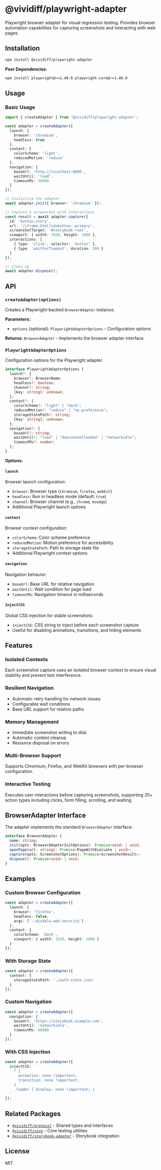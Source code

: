 # @vividiff/playwright-adapter

Playwright browser adapter for visual regression testing. Provides browser automation capabilities for capturing screenshots and interacting with web pages.

## Installation

```bash
npm install @vividiff/playwright-adapter
```

**Peer Dependencies:**
```bash
npm install playwright@>=1.40.0 playwright-core@>=1.40.0
```

## Usage

### Basic Usage

```typescript
import { createAdapter } from '@vividiff/playwright-adapter';

const adapter = createAdapter({
  launch: {
    browser: 'chromium',
    headless: true
  },
  context: {
    colorScheme: 'light',
    reducedMotion: 'reduce'
  },
  navigation: {
    baseUrl: 'http://localhost:6006',
    waitUntil: 'load',
    timeoutMs: 30000
  }
});

// Initialize the adapter
await adapter.init({ browser: 'chromium' });

// Capture a screenshot with interactions
const result = await adapter.capture({
  id: 'button-story',
  url: '/iframe.html?id=button--primary',
  screenshotTarget: '#storybook-root',
  viewport: { width: 1920, height: 1080 },
  interactions: [
    { type: 'click', selector: 'button' },
    { type: 'waitForTimeout', duration: 300 }
  ]
});

// Clean up
await adapter.dispose();
```

## API

### `createAdapter(options)`

Creates a Playwright-backed `BrowserAdapter` instance.

**Parameters:**
- `options` (optional): `PlaywrightAdapterOptions` - Configuration options

**Returns:** `BrowserAdapter` - Implements the browser adapter interface

### `PlaywrightAdapterOptions`

Configuration options for the Playwright adapter.

```typescript
interface PlaywrightAdapterOptions {
  launch?: {
    browser?: BrowserName;
    headless?: boolean;
    channel?: string;
    [key: string]: unknown;
  };
  context?: {
    colorScheme?: "light" | "dark";
    reducedMotion?: "reduce" | "no-preference";
    storageStatePath?: string;
    [key: string]: unknown;
  };
  navigation?: {
    baseUrl?: string;
    waitUntil?: "load" | "domcontentloaded" | "networkidle";
    timeoutMs?: number;
  };
}
```

**Options:**

#### `launch`
Browser launch configuration:
- `browser`: Browser type (`chromium`, `firefox`, `webkit`)
- `headless`: Run in headless mode (default: `true`)
- `channel`: Browser channel (e.g., `chrome`, `msedge`)
- Additional Playwright launch options

#### `context`
Browser context configuration:
- `colorScheme`: Color scheme preference
- `reducedMotion`: Motion preference for accessibility
- `storageStatePath`: Path to storage state file
- Additional Playwright context options

#### `navigation`
Navigation behavior:
- `baseUrl`: Base URL for relative navigation
- `waitUntil`: Wait condition for page load
- `timeoutMs`: Navigation timeout in milliseconds

#### `injectCSS`
Global CSS injection for stable screenshots:
- `injectCSS`: CSS string to inject before each screenshot capture
- Useful for disabling animations, transitions, and hiding elements

## Features

### Isolated Contexts
Each screenshot capture uses an isolated browser context to ensure visual stability and prevent test interference.

### Resilient Navigation
- Automatic retry handling for network issues
- Configurable wait conditions
- Base URL support for relative paths

### Memory Management
- Immediate screenshot writing to disk
- Automatic context cleanup
- Resource disposal on errors

### Multi-Browser Support
Supports Chromium, Firefox, and WebKit browsers with per-browser configuration.

### Interactive Testing
Executes user interactions before capturing screenshots, supporting 20+ action types including clicks, form filling, scrolling, and waiting.

## BrowserAdapter Interface

The adapter implements the standard `BrowserAdapter` interface:

```typescript
interface BrowserAdapter {
  name: string;
  init(opts: BrowserAdapterInitOptions): Promise<void> | void;
  openPage(url: string): Promise<PageWithEvaluate | void>;
  capture(opts: ScreenshotOptions): Promise<ScreenshotResult>;
  dispose(): Promise<void> | void;
}
```

## Examples

### Custom Browser Configuration

```typescript
const adapter = createAdapter({
  launch: {
    browser: 'firefox',
    headless: false,
    args: ['--disable-web-security']
  },
  context: {
    colorScheme: 'dark',
    viewport: { width: 1920, height: 1080 }
  }
});
```

### With Storage State

```typescript
const adapter = createAdapter({
  context: {
    storageStatePath: './auth-state.json'
  }
});
```

### Custom Navigation

```typescript
const adapter = createAdapter({
  navigation: {
    baseUrl: 'https://storybook.example.com',
    waitUntil: 'networkidle',
    timeoutMs: 60000
  }
});
```

### With CSS Injection

```typescript
const adapter = createAdapter({
  injectCSS: `
    * {
      animation: none !important;
      transition: none !important;
    }
    .loader { display: none !important; }
  `
});
```

## Related Packages

- [`@vividiff/protocol`](../protocol/README.md) - Shared types and interfaces
- [`@vividiff/core`](../core/README.md) - Core testing utilities
- [`@vividiff/storybook-adapter`](../storybook-adapter/README.md) - Storybook integration

## License

MIT
